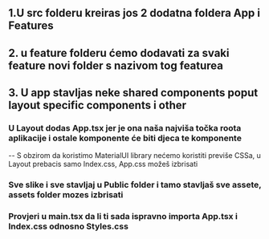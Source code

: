 ## 1.U src folderu kreiras jos 2 dodatna foldera App i Features

## 2. u feature folderu ćemo dodavati za svaki feature novi folder s nazivom tog featurea

## 3. U app stavljas neke shared components poput layout specific components i other

### U Layout dodas App.tsx jer je ona naša najviša točka roota aplikacije i ostale komponente će  biti djeca te komponente

-- S obzirom da koristimo MaterialUI library nećemo koristiti previše CSSa, u Layout prebacis samo Index.css, App.css možeš izbrisati

### Sve slike i sve stavljaj u Public folder i tamo stavljaš sve assete, assets folder mozes izbrisati

### Provjeri u main.tsx da li ti sada ispravno importa App.tsx i Index.css odnosno Styles.css




